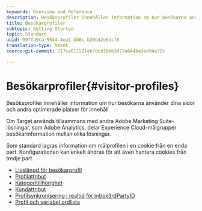```yaml
---
keywords: Overview and Reference
description: Besöksprofiler innehåller information om hur besökarna använder dina sidor och andra optimerade platser för innehåll
title: Besökarprofiler
subtopic: Getting Started
topic: Standard
uuid: 09ffd9ca-5544-4ea1-bb0c-b20e42e6bcf6
translation-type: tm+mt
source-git-commit: 217ca811521e67dcd1b063d77a644ba3ae94a72c

---
```



# Besökarprofiler{#visitor-profiles}

Besöksprofiler innehåller information om hur besökarna använder dina sidor och andra optimerade platser för innehåll

Om Target används tillsammans med andra Adobe Marketing Suite-lösningar, som Adobe Analytics, delar Experience Cloud-målgrupper besökarinformation mellan olika lösningar.

Som standard lagras information om målprofilen i en cookie från en enda part. Konfigurationen kan enkelt ändras för att även hantera cookies från tredje part.

- [Livslängd för besökarprofil](visitor-profile-lifetime.md)
- [Profilattribut](profile-parameters.md)
- [Kategoritillhörighet](category-affinity.md)
- [Kundattribut](working-with-customer-attributes.md)
- [Profilsynkronisering i realtid för mbox3rdPartyID](3rd-party-id.md)
- [Profil och variabel ordlista](variables-profiles-parameters-methods.md)
